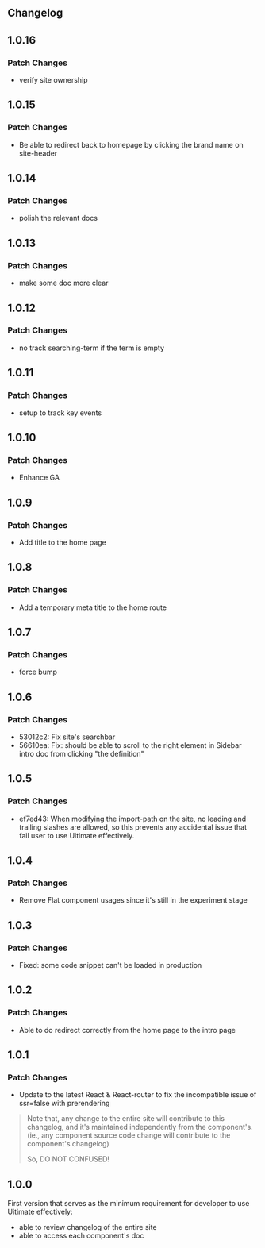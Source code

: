 ## Changelog

## 1.0.16

### Patch Changes

- verify site ownership

## 1.0.15

### Patch Changes

- Be able to redirect back to homepage by clicking the brand name on site-header

## 1.0.14

### Patch Changes

- polish the relevant docs

## 1.0.13

### Patch Changes

- make some doc more clear

## 1.0.12

### Patch Changes

- no track searching-term if the term is empty

## 1.0.11

### Patch Changes

- setup to track key events

## 1.0.10

### Patch Changes

- Enhance GA

## 1.0.9

### Patch Changes

- Add title to the home page

## 1.0.8

### Patch Changes

- Add a temporary meta title to the home route

## 1.0.7

### Patch Changes

- force bump

## 1.0.6

### Patch Changes

- 53012c2: Fix site's searchbar
- 56610ea: Fix: should be able to scroll to the right element in Sidebar intro doc from clicking "the definition"

## 1.0.5

### Patch Changes

- ef7ed43: When modifying the import-path on the site, no leading and trailing slashes are allowed, so this prevents any accidental issue that fail user to use Uitimate effectively.

## 1.0.4

### Patch Changes

- Remove Flat component usages since it's still in the experiment stage

## 1.0.3

### Patch Changes

- Fixed: some code snippet can't be loaded in production

## 1.0.2

### Patch Changes

- Able to do redirect correctly from the home page to the intro page

## 1.0.1

### Patch Changes

- Update to the latest React & React-router to fix the incompatible issue of ssr=false with prerendering

> Note that, any change to the entire site will contribute to this changelog, and it's maintained independently from the component's.
> (ie., any component source code change will contribute to the component's changelog)
>
> So, DO NOT CONFUSED!

## 1.0.0

First version that serves as the minimum requirement for developer to use Uitimate effectively:

- able to review changelog of the entire site
- able to access each component's doc
